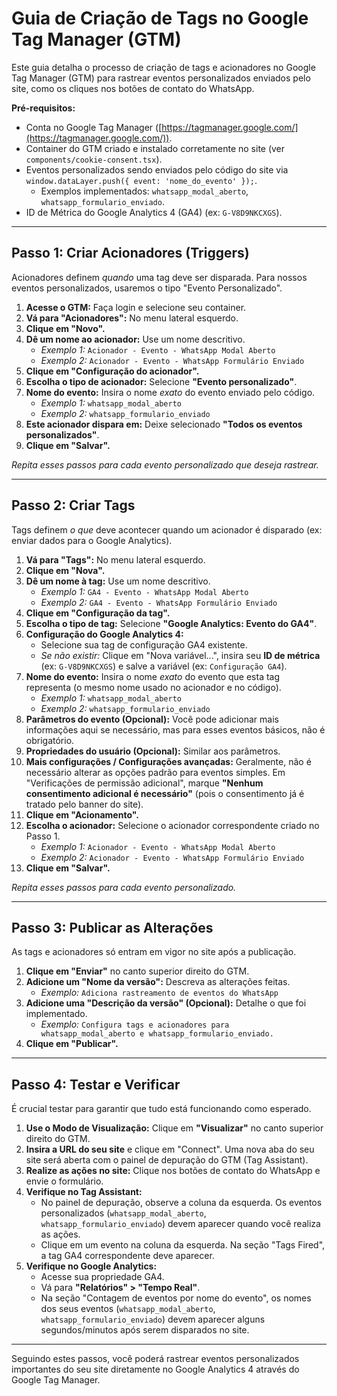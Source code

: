 # Guia de Criação de Tags no Google Tag Manager (GTM)

Este guia detalha o processo de criação de tags e acionadores no Google Tag Manager (GTM) para rastrear eventos personalizados enviados pelo site, como os cliques nos botões de contato do WhatsApp.

**Pré-requisitos:**

*   Conta no Google Tag Manager ([https://tagmanager.google.com/](https://tagmanager.google.com/)).
*   Container do GTM criado e instalado corretamente no site (ver `components/cookie-consent.tsx`).
*   Eventos personalizados sendo enviados pelo código do site via `window.dataLayer.push({ event: 'nome_do_evento' });`.
    *   Exemplos implementados: `whatsapp_modal_aberto`, `whatsapp_formulario_enviado`.
*   ID de Métrica do Google Analytics 4 (GA4) (ex: `G-V8D9NKCXGS`).

---

## Passo 1: Criar Acionadores (Triggers)

Acionadores definem *quando* uma tag deve ser disparada. Para nossos eventos personalizados, usaremos o tipo "Evento Personalizado".

1.  **Acesse o GTM:** Faça login e selecione seu container.
2.  **Vá para "Acionadores":** No menu lateral esquerdo.
3.  **Clique em "Novo".**
4.  **Dê um nome ao acionador:** Use um nome descritivo.
    *   *Exemplo 1:* `Acionador - Evento - WhatsApp Modal Aberto`
    *   *Exemplo 2:* `Acionador - Evento - WhatsApp Formulário Enviado`
5.  **Clique em "Configuração do acionador".**
6.  **Escolha o tipo de acionador:** Selecione **"Evento personalizado"**.
7.  **Nome do evento:** Insira o nome *exato* do evento enviado pelo código.
    *   *Exemplo 1:* `whatsapp_modal_aberto`
    *   *Exemplo 2:* `whatsapp_formulario_enviado`
8.  **Este acionador dispara em:** Deixe selecionado **"Todos os eventos personalizados"**.
9.  **Clique em "Salvar".**

*Repita esses passos para cada evento personalizado que deseja rastrear.*

---

## Passo 2: Criar Tags

Tags definem *o que* deve acontecer quando um acionador é disparado (ex: enviar dados para o Google Analytics).

1.  **Vá para "Tags":** No menu lateral esquerdo.
2.  **Clique em "Nova".**
3.  **Dê um nome à tag:** Use um nome descritivo.
    *   *Exemplo 1:* `GA4 - Evento - WhatsApp Modal Aberto`
    *   *Exemplo 2:* `GA4 - Evento - WhatsApp Formulário Enviado`
4.  **Clique em "Configuração da tag".**
5.  **Escolha o tipo de tag:** Selecione **"Google Analytics: Evento do GA4"**.
6.  **Configuração do Google Analytics 4:**
    *   Selecione sua tag de configuração GA4 existente.
    *   *Se não existir:* Clique em "Nova variável...", insira seu **ID de métrica** (ex: `G-V8D9NKCXGS`) e salve a variável (ex: `Configuração GA4`).
7.  **Nome do evento:** Insira o nome *exato* do evento que esta tag representa (o mesmo nome usado no acionador e no código).
    *   *Exemplo 1:* `whatsapp_modal_aberto`
    *   *Exemplo 2:* `whatsapp_formulario_enviado`
8.  **Parâmetros do evento (Opcional):** Você pode adicionar mais informações aqui se necessário, mas para esses eventos básicos, não é obrigatório.
9.  **Propriedades do usuário (Opcional):** Similar aos parâmetros.
10. **Mais configurações / Configurações avançadas:** Geralmente, não é necessário alterar as opções padrão para eventos simples. Em "Verificações de permissão adicional", marque **"Nenhum consentimento adicional é necessário"** (pois o consentimento já é tratado pelo banner do site).
11. **Clique em "Acionamento".**
12. **Escolha o acionador:** Selecione o acionador correspondente criado no Passo 1.
    *   *Exemplo 1:* `Acionador - Evento - WhatsApp Modal Aberto`
    *   *Exemplo 2:* `Acionador - Evento - WhatsApp Formulário Enviado`
13. **Clique em "Salvar".**

*Repita esses passos para cada evento personalizado.*

---

## Passo 3: Publicar as Alterações

As tags e acionadores só entram em vigor no site após a publicação.

1.  **Clique em "Enviar"** no canto superior direito do GTM.
2.  **Adicione um "Nome da versão":** Descreva as alterações feitas.
    *   *Exemplo:* `Adiciona rastreamento de eventos do WhatsApp`
3.  **Adicione uma "Descrição da versão" (Opcional):** Detalhe o que foi implementado.
    *   *Exemplo:* `Configura tags e acionadores para whatsapp_modal_aberto e whatsapp_formulario_enviado.`
4.  **Clique em "Publicar".**

---

## Passo 4: Testar e Verificar

É crucial testar para garantir que tudo está funcionando como esperado.

1.  **Use o Modo de Visualização:** Clique em **"Visualizar"** no canto superior direito do GTM.
2.  **Insira a URL do seu site** e clique em "Connect". Uma nova aba do seu site será aberta com o painel de depuração do GTM (Tag Assistant).
3.  **Realize as ações no site:** Clique nos botões de contato do WhatsApp e envie o formulário.
4.  **Verifique no Tag Assistant:**
    *   No painel de depuração, observe a coluna da esquerda. Os eventos personalizados (`whatsapp_modal_aberto`, `whatsapp_formulario_enviado`) devem aparecer quando você realiza as ações.
    *   Clique em um evento na coluna da esquerda. Na seção "Tags Fired", a tag GA4 correspondente deve aparecer.
5.  **Verifique no Google Analytics:**
    *   Acesse sua propriedade GA4.
    *   Vá para **"Relatórios" > "Tempo Real"**.
    *   Na seção "Contagem de eventos por nome do evento", os nomes dos seus eventos (`whatsapp_modal_aberto`, `whatsapp_formulario_enviado`) devem aparecer alguns segundos/minutos após serem disparados no site.

---

Seguindo estes passos, você poderá rastrear eventos personalizados importantes do seu site diretamente no Google Analytics 4 através do Google Tag Manager.
